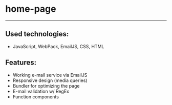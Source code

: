 # home-page
--------
## Used technologies:
- JavaScript, WebPack, EmailJS, CSS, HTML

## Features:
- Working e-mail service via EmailJS
- Responsive design (media queries)
- Bundler for optimizing the page
- E-mail validation w/ RegEx
- Function components
